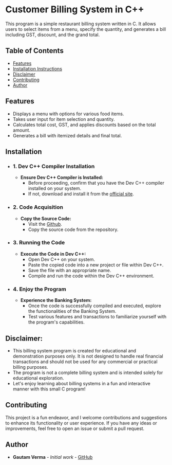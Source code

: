 # Customer Billing System in C++

This program is a simple restaurant billing system written in C. It allows users to select items from a menu, specify the quantity, and generates a bill including GST, discount, and the grand total.



## Table of Contents

- [Features](#Features)
- [Installation Instructions](#Installation)
- [Disclaimer](#Disclaimer)
- [Contributing](#Contributing)
- [Author](#Author)


  
## Features

- Displays a menu with options for various food items.
- Takes user input for item selection and quantity.
- Calculates total cost, GST, and applies discounts based on the total amount.
- Generates a bill with itemized details and final total.



## Installation

- ### 1. Dev C++ Compiler Installation
  - **Ensure Dev C++ Compiler is Installed:** 
    - Before proceeding, confirm that you have the Dev C++ compiler installed on your system.
    - If not, download and install it from the [official site](https://www.bloodshed.net/).
    
- ### 2. Code Acquisition
  - **Copy the Source Code:**
    - Visit the [Github](https://github.com/Gautam855/Customer-Billing-System/blob/main/Customer%20Billing%20System.cpp).
    - Copy the source code from the repository.
      
- ### 3. Running the Code
  - **Execute the Code in Dev C++:**
    - Open Dev C++ on your system.
    - Paste the copied code into a new project or file within Dev C++.
    - Save the file with an appropriate name.
    - Compile and run the code within the Dev C++ environment.

- ### 4. Enjoy the Program
  - **Experience the Banking System:**
    - Once the code is successfully compiled and executed, explore the functionalities of the Banking System.
    - Test various features and transactions to familiarize yourself with the program's capabilities.


## Disclaimer:

- This billing system program is created for educational and demonstration purposes only. It is not designed to handle real financial transactions and should not be used for any commercial or practical billing purposes.
- The program is not a complete billing system and is intended solely for educational exploration.
- Let's enjoy learning about billing systems in a fun and interactive manner with this small C program!

  

## Contributing

This project is a fun endeavor, and I welcome contributions and suggestions to enhance its functionality or user experience. If you have any ideas or improvements, feel free to open an issue or submit a pull request.



## Author

- **Gautam Verma** - _Initial work_ - [GitHub](https://github.com/Gautam855)


